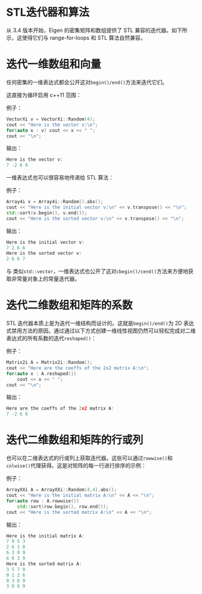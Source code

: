 # STL迭代器和算法

从 3.4 版本开始，Eigen 的密集矩阵和数组提供了 STL 兼容的迭代器。如下所示，这使得它们与 range-for-loops 和 STL 算法自然兼容。

# 迭代一维数组和向量

任何密集的一维表达式都会公开这对`begin()/end()`方法来迭代它们。

这直接为循环启用 c++11 范围：

例子：

```cpp
VectorXi v = VectorXi::Random(4);
cout << "Here is the vector v:\n";
for(auto x : v) cout << x << " ";
cout << "\n";
```

输出：

```cpp
Here is the vector v:
7 -2 6 6 
```

一维表达式也可以很容易地传递给 STL 算法：

例子：

```cpp
Array4i v = Array4i::Random().abs();
cout << "Here is the initial vector v:\n" << v.transpose() << "\n";
std::sort(v.begin(), v.end());
cout << "Here is the sorted vector v:\n" << v.transpose() << "\n";
```

输出：

```cpp
Here is the initial vector v:
7 2 6 6
Here is the sorted vector v:
2 6 6 7
```

与 类似`std::vector`，一维表达式也公开了这对`cbegin()/cend()`方法来方便地获取非常量对象上的常量迭代器。

# 迭代二维数组和矩阵的系数

STL 迭代器本质上是为迭代一维结构而设计的。这就是`begin()/end()`为 2D 表达式禁用方法的原因。通过通过以下方式创建一维线性视图仍然可以轻松完成对二维表达式的所有系数的迭代`reshaped()`：

例子：

```cpp
Matrix2i A = Matrix2i::Random();
cout << "Here are the coeffs of the 2x2 matrix A:\n";
for(auto x : A.reshaped())
	cout << x << " ";
cout << "\n";
```

输出：

```cpp
Here are the coeffs of the 2x2 matrix A:
7 -2 6 6 
```

# 迭代二维数组和矩阵的行或列

也可以在二维表达式的行或列上获取迭代器。这些可以通过`rowwise()`和`colwise()`代理获得。这是对矩阵的每一行进行排序的示例：

例子：

```cpp
ArrayXXi A = ArrayXXi::Random(4,4).abs();
cout << "Here is the initial matrix A:\n" << A << "\n";
for(auto row : A.rowwise())
	std::sort(row.begin(), row.end());
cout << "Here is the sorted matrix A:\n" << A << "\n";
```

输出：

```cpp
Here is the initial matrix A:
7 9 5 3
2 6 1 0
6 3 0 9
6 6 3 9
Here is the sorted matrix A:
3 5 7 9
0 1 2 6
0 3 6 9
3 6 6 9
```